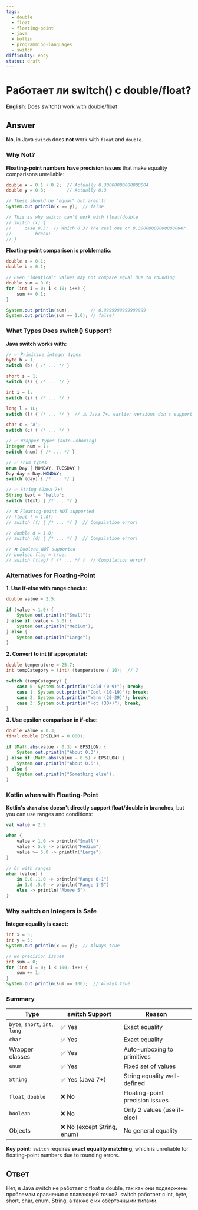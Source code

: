 ```yaml
---
tags:
  - double
  - float
  - floating-point
  - java
  - kotlin
  - programming-languages
  - switch
difficulty: easy
status: draft
---
```


# Работает ли switch() с double/float?

**English**: Does switch() work with double/float

## Answer

**No**, in Java `switch` does **not** work with `float` and `double`.

### Why Not?

**Floating-point numbers have precision issues** that make equality comparisons unreliable:

```java
double x = 0.1 + 0.2;  // Actually 0.30000000000000004
double y = 0.3;        // Actually 0.3

// These should be "equal" but aren't!
System.out.println(x == y);  // false

// This is why switch can't work with float/double
// switch (x) {
//     case 0.3:  // Which 0.3? The real one or 0.30000000000000004?
//         break;
// }
```

**Floating-point comparison is problematic:**
```java
double a = 0.1;
double b = 0.1;

// Even "identical" values may not compare equal due to rounding
double sum = 0.0;
for (int i = 0; i < 10; i++) {
    sum += 0.1;
}

System.out.println(sum);        // 0.9999999999999999
System.out.println(sum == 1.0); // false!
```

### What Types Does switch() Support?

**Java switch works with:**

```java
// ✅ Primitive integer types
byte b = 1;
switch (b) { /* ... */ }

short s = 1;
switch (s) { /* ... */ }

int i = 1;
switch (i) { /* ... */ }

long l = 1L;
switch (l) { /* ... */ }  // ⚠️ Java 7+, earlier versions don't support long

char c = 'A';
switch (c) { /* ... */ }

// ✅ Wrapper types (auto-unboxing)
Integer num = 1;
switch (num) { /* ... */ }

// ✅ Enum types
enum Day { MONDAY, TUESDAY }
Day day = Day.MONDAY;
switch (day) { /* ... */ }

// ✅ String (Java 7+)
String text = "hello";
switch (text) { /* ... */ }

// ❌ Floating-point NOT supported
// float f = 1.0f;
// switch (f) { /* ... */ }  // Compilation error!

// double d = 1.0;
// switch (d) { /* ... */ }  // Compilation error!

// ❌ Boolean NOT supported
// boolean flag = true;
// switch (flag) { /* ... */ }  // Compilation error!
```

### Alternatives for Floating-Point

**1. Use if-else with range checks:**

```java
double value = 2.5;

if (value < 1.0) {
    System.out.println("Small");
} else if (value < 5.0) {
    System.out.println("Medium");
} else {
    System.out.println("Large");
}
```

**2. Convert to int (if appropriate):**

```java
double temperature = 25.7;
int tempCategory = (int) (temperature / 10);  // 2

switch (tempCategory) {
    case 0: System.out.println("Cold (0-9)"); break;
    case 1: System.out.println("Cool (10-19)"); break;
    case 2: System.out.println("Warm (20-29)"); break;
    case 3: System.out.println("Hot (30+)"); break;
}
```

**3. Use epsilon comparison in if-else:**

```java
double value = 0.3;
final double EPSILON = 0.0001;

if (Math.abs(value - 0.3) < EPSILON) {
    System.out.println("About 0.3");
} else if (Math.abs(value - 0.5) < EPSILON) {
    System.out.println("About 0.5");
} else {
    System.out.println("Something else");
}
```

### Kotlin when with Floating-Point

**Kotlin's `when` also doesn't directly support float/double in branches**, but you can use ranges and conditions:

```kotlin
val value = 2.5

when {
    value < 1.0 -> println("Small")
    value < 5.0 -> println("Medium")
    value >= 5.0 -> println("Large")
}

// Or with ranges
when (value) {
    in 0.0..1.0 -> println("Range 0-1")
    in 1.0..5.0 -> println("Range 1-5")
    else -> println("Above 5")
}
```

### Why switch on Integers is Safe

**Integer equality is exact:**

```java
int x = 5;
int y = 5;
System.out.println(x == y);  // Always true

// No precision issues
int sum = 0;
for (int i = 0; i < 100; i++) {
    sum += 1;
}
System.out.println(sum == 100);  // Always true
```

### Summary

| Type | switch Support | Reason |
|------|---------------|--------|
| `byte`, `short`, `int`, `long` | ✅ Yes | Exact equality |
| `char` | ✅ Yes | Exact equality |
| Wrapper classes | ✅ Yes | Auto-unboxing to primitives |
| `enum` | ✅ Yes | Fixed set of values |
| `String` | ✅ Yes (Java 7+) | String equality well-defined |
| `float`, `double` | ❌ No | Floating-point precision issues |
| `boolean` | ❌ No | Only 2 values (use if-else) |
| Objects | ❌ No (except String, enum) | No general equality |

**Key point:** `switch` requires **exact equality matching**, which is unreliable for floating-point numbers due to rounding errors.

## Ответ

Нет, в Java switch не работает с float и double, так как они подвержены проблемам сравнения с плавающей точкой. switch работает с int, byte, short, char, enum, String, а также с их обёрточными типами.

